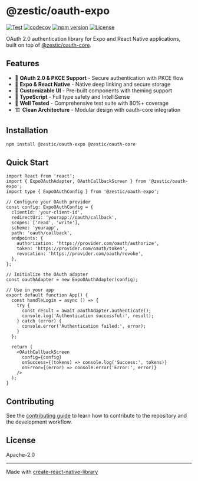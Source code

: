 # @zestic/oauth-expo

[![Test](https://github.com/zestic/oauth-expo/workflows/Test/badge.svg)](https://github.com/zestic/oauth-expo/actions/workflows/test.yml)
[![codecov](https://codecov.io/gh/zestic/oauth-expo/branch/main/graph/badge.svg)](https://codecov.io/gh/zestic/oauth-expo)
[![npm version](https://badge.fury.io/js/%40zestic%2Foauth-expo.svg)](https://badge.fury.io/js/%40zestic%2Foauth-expo)
[![License](https://img.shields.io/badge/License-Apache%202.0-blue.svg)](https://opensource.org/licenses/Apache-2.0)

OAuth 2.0 authentication library for Expo and React Native applications, built on top of [@zestic/oauth-core](https://github.com/zestic/oauth-core).

## Features

- 🔐 **OAuth 2.0 & PKCE Support** - Secure authentication with PKCE flow
- 📱 **Expo & React Native** - Native deep linking and secure storage
- 🎨 **Customizable UI** - Pre-built components with theming support
- 🔧 **TypeScript** - Full type safety and IntelliSense
- 🧪 **Well Tested** - Comprehensive test suite with 80%+ coverage
- 🏗️ **Clean Architecture** - Modular design with oauth-core integration

## Installation

```sh
npm install @zestic/oauth-expo @zestic/oauth-core
```

## Quick Start

```tsx
import React from 'react';
import { ExpoOAuthAdapter, OAuthCallbackScreen } from '@zestic/oauth-expo';
import type { ExpoOAuthConfig } from '@zestic/oauth-expo';

// Configure your OAuth provider
const config: ExpoOAuthConfig = {
  clientId: 'your-client-id',
  redirectUri: 'yourapp://oauth/callback',
  scopes: ['read', 'write'],
  scheme: 'yourapp',
  path: 'oauth/callback',
  endpoints: {
    authorization: 'https://provider.com/oauth/authorize',
    token: 'https://provider.com/oauth/token',
    revocation: 'https://provider.com/oauth/revoke',
  },
};

// Initialize the OAuth adapter
const oauthAdapter = new ExpoOAuthAdapter(config);

// Use in your app
export default function App() {
  const handleLogin = async () => {
    try {
      const result = await oauthAdapter.authenticate();
      console.log('Authentication successful:', result);
    } catch (error) {
      console.error('Authentication failed:', error);
    }
  };

  return (
    <OAuthCallbackScreen
      config={config}
      onSuccess={(tokens) => console.log('Success:', tokens)}
      onError={(error) => console.error('Error:', error)}
    />
  );
}
```


## Contributing

See the [contributing guide](CONTRIBUTING.md) to learn how to contribute to the repository and the development workflow.

## License

Apache-2.0

---

Made with [create-react-native-library](https://github.com/callstack/react-native-builder-bob)
